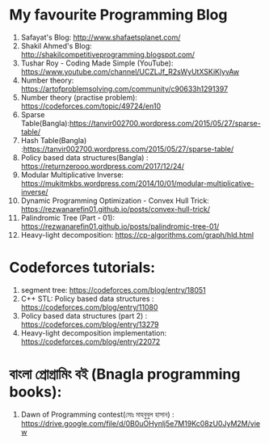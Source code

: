 # My favourite Programming Blog

1. Safayat's Blog: http://www.shafaetsplanet.com/                                                                                         
2. Shakil Ahmed's Blog: http://shakilcompetitiveprogramming.blogspot.com/                                                            
3. Tushar Roy - Coding Made Simple (YouTube): https://www.youtube.com/channel/UCZLJf_R2sWyUtXSKiKlyvAw
4. Number theory: https://artofproblemsolving.com/community/c90633h1291397
5. Number theory (practise problem): https://codeforces.com/topic/49724/en10
6. Sparse Table(Bangla):https://tanvir002700.wordpress.com/2015/05/27/sparse-table/
7. Hash Table(Bangla)  :https://tanvir002700.wordpress.com/2015/05/27/sparse-table/
8. Policy based data structures(Bangla) : https://returnzerooo.wordpress.com/2017/12/24/
9. Modular Multiplicative Inverse: https://mukitmkbs.wordpress.com/2014/10/01/modular-multiplicative-inverse/
10. Dynamic Programming Optimization - Convex Hull Trick: https://rezwanarefin01.github.io/posts/convex-hull-trick/
11. Palindromic Tree (Part - 01): https://rezwanarefin01.github.io/posts/palindromic-tree-01/
12. Heavy-light decomposition: https://cp-algorithms.com/graph/hld.html

# Codeforces tutorials: 
1. segment tree: https://codeforces.com/blog/entry/18051
2. C++ STL: Policy based data structures : https://codeforces.com/blog/entry/11080
3. Policy based data structures (part 2) : https://codeforces.com/blog/entry/13279
3. Heavy-light decomposition implementation: https://codeforces.com/blog/entry/22072

# বাংলা প্রোগ্রামিং বই (Bnagla programming books):
1. Dawn of Programming contest(মোঃ মাহবুবুল হাসান) : https://drive.google.com/file/d/0B0uOHynlj5e7M19Kc08zU0JyM2M/view
